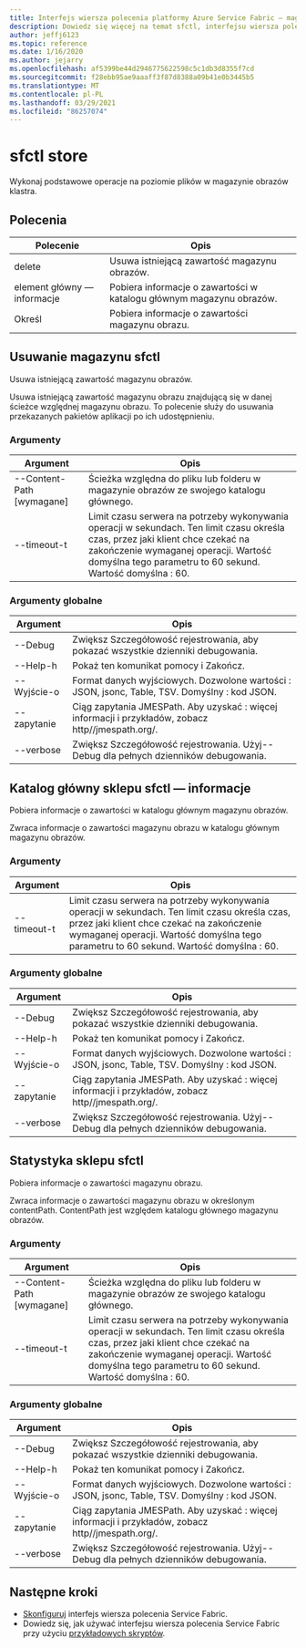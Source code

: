 ```yaml
---
title: Interfejs wiersza polecenia platformy Azure Service Fabric — magazyn sfctl
description: Dowiedz się więcej na temat sfctl, interfejsu wiersza polecenia platformy Azure Service Fabric. Zawiera listę poleceń służących do wykonywania operacji na poziomie plików w magazynie obrazów klastra.
author: jeffj6123
ms.topic: reference
ms.date: 1/16/2020
ms.author: jejarry
ms.openlocfilehash: af5399be44d2946775622598c5c1db3d8355f7cd
ms.sourcegitcommit: f28ebb95ae9aaaff3f87d8388a09b41e0b3445b5
ms.translationtype: MT
ms.contentlocale: pl-PL
ms.lasthandoff: 03/29/2021
ms.locfileid: "86257074"
---
```

# <a name="sfctl-store"></a>sfctl store
Wykonaj podstawowe operacje na poziomie plików w magazynie obrazów klastra.

## <a name="commands"></a>Polecenia

|Polecenie|Opis|
| --- | --- |
| delete | Usuwa istniejącą zawartość magazynu obrazów. |
| element główny — informacje | Pobiera informacje o zawartości w katalogu głównym magazynu obrazów. |
| Określ | Pobiera informacje o zawartości magazynu obrazu. |

## <a name="sfctl-store-delete"></a>Usuwanie magazynu sfctl
Usuwa istniejącą zawartość magazynu obrazów.

Usuwa istniejącą zawartość magazynu obrazu znajdującą się w danej ścieżce względnej magazynu obrazu. To polecenie służy do usuwania przekazanych pakietów aplikacji po ich udostępnieniu.

### <a name="arguments"></a>Argumenty

|Argument|Opis|
| --- | --- |
| --Content-Path [wymagane] | Ścieżka względna do pliku lub folderu w magazynie obrazów ze swojego katalogu głównego. |
| --timeout-t | Limit czasu serwera na potrzeby wykonywania operacji w sekundach. Ten limit czasu określa czas, przez jaki klient chce czekać na zakończenie wymaganej operacji. Wartość domyślna tego parametru to 60 sekund.  Wartość domyślna \: 60. |

### <a name="global-arguments"></a>Argumenty globalne

|Argument|Opis|
| --- | --- |
| --Debug | Zwiększ Szczegółowość rejestrowania, aby pokazać wszystkie dzienniki debugowania. |
| --Help-h | Pokaż ten komunikat pomocy i Zakończ. |
| --Wyjście-o | Format danych wyjściowych.  Dozwolone wartości \: JSON, jsonc, Table, TSV.  Domyślny \: kod JSON. |
| --zapytanie | Ciąg zapytania JMESPath. Aby uzyskać \: więcej informacji i przykładów, zobacz http//jmespath.org/. |
| --verbose | Zwiększ Szczegółowość rejestrowania. Użyj--Debug dla pełnych dzienników debugowania. |

## <a name="sfctl-store-root-info"></a>Katalog główny sklepu sfctl — informacje
Pobiera informacje o zawartości w katalogu głównym magazynu obrazów.

Zwraca informacje o zawartości magazynu obrazu w katalogu głównym magazynu obrazów.

### <a name="arguments"></a>Argumenty

|Argument|Opis|
| --- | --- |
| --timeout-t | Limit czasu serwera na potrzeby wykonywania operacji w sekundach. Ten limit czasu określa czas, przez jaki klient chce czekać na zakończenie wymaganej operacji. Wartość domyślna tego parametru to 60 sekund.  Wartość domyślna \: 60. |

### <a name="global-arguments"></a>Argumenty globalne

|Argument|Opis|
| --- | --- |
| --Debug | Zwiększ Szczegółowość rejestrowania, aby pokazać wszystkie dzienniki debugowania. |
| --Help-h | Pokaż ten komunikat pomocy i Zakończ. |
| --Wyjście-o | Format danych wyjściowych.  Dozwolone wartości \: JSON, jsonc, Table, TSV.  Domyślny \: kod JSON. |
| --zapytanie | Ciąg zapytania JMESPath. Aby uzyskać \: więcej informacji i przykładów, zobacz http//jmespath.org/. |
| --verbose | Zwiększ Szczegółowość rejestrowania. Użyj--Debug dla pełnych dzienników debugowania. |

## <a name="sfctl-store-stat"></a>Statystyka sklepu sfctl
Pobiera informacje o zawartości magazynu obrazu.

Zwraca informacje o zawartości magazynu obrazu w określonym contentPath. ContentPath jest względem katalogu głównego magazynu obrazów.

### <a name="arguments"></a>Argumenty

|Argument|Opis|
| --- | --- |
| --Content-Path [wymagane] | Ścieżka względna do pliku lub folderu w magazynie obrazów ze swojego katalogu głównego. |
| --timeout-t | Limit czasu serwera na potrzeby wykonywania operacji w sekundach. Ten limit czasu określa czas, przez jaki klient chce czekać na zakończenie wymaganej operacji. Wartość domyślna tego parametru to 60 sekund.  Wartość domyślna \: 60. |

### <a name="global-arguments"></a>Argumenty globalne

|Argument|Opis|
| --- | --- |
| --Debug | Zwiększ Szczegółowość rejestrowania, aby pokazać wszystkie dzienniki debugowania. |
| --Help-h | Pokaż ten komunikat pomocy i Zakończ. |
| --Wyjście-o | Format danych wyjściowych.  Dozwolone wartości \: JSON, jsonc, Table, TSV.  Domyślny \: kod JSON. |
| --zapytanie | Ciąg zapytania JMESPath. Aby uzyskać \: więcej informacji i przykładów, zobacz http//jmespath.org/. |
| --verbose | Zwiększ Szczegółowość rejestrowania. Użyj--Debug dla pełnych dzienników debugowania. |


## <a name="next-steps"></a>Następne kroki
- [Skonfiguruj](service-fabric-cli.md) interfejs wiersza polecenia Service Fabric.
- Dowiedz się, jak używać interfejsu wiersza polecenia Service Fabric przy użyciu [przykładowych skryptów](./scripts/sfctl-upgrade-application.md).
